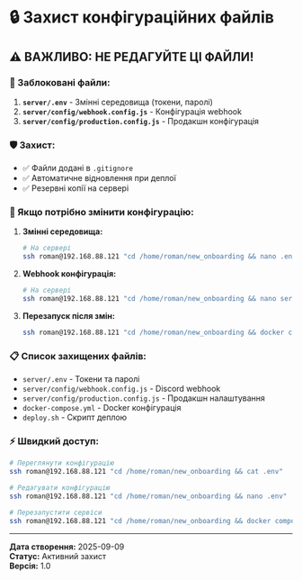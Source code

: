 # 🔒 Захист конфігураційних файлів

## ⚠️ ВАЖЛИВО: НЕ РЕДАГУЙТЕ ЦІ ФАЙЛИ!

### 🚫 Заблоковані файли:

1. **`server/.env`** - Змінні середовища (токени, паролі)
2. **`server/config/webhook.config.js`** - Конфігурація webhook
3. **`server/config/production.config.js`** - Продакшн конфігурація

### 🛡️ Захист:

- ✅ Файли додані в `.gitignore`
- ✅ Автоматичне відновлення при деплої
- ✅ Резервні копії на сервері

### 🔧 Якщо потрібно змінити конфігурацію:

1. **Змінні середовища:**
   ```bash
   # На сервері
   ssh roman@192.168.88.121 "cd /home/roman/new_onboarding && nano .env"
   ```

2. **Webhook конфігурація:**
   ```bash
   # На сервері
   ssh roman@192.168.88.121 "cd /home/roman/new_onboarding && nano server/config/webhook.config.js"
   ```

3. **Перезапуск після змін:**
   ```bash
   ssh roman@192.168.88.121 "cd /home/roman/new_onboarding && docker compose restart"
   ```

### 📋 Список захищених файлів:

- `server/.env` - Токени та паролі
- `server/config/webhook.config.js` - Discord webhook
- `server/config/production.config.js` - Продакшн налаштування
- `docker-compose.yml` - Docker конфігурація
- `deploy.sh` - Скрипт деплою

### ⚡ Швидкий доступ:

```bash
# Переглянути конфігурацію
ssh roman@192.168.88.121 "cd /home/roman/new_onboarding && cat .env"

# Редагувати конфігурацію
ssh roman@192.168.88.121 "cd /home/roman/new_onboarding && nano .env"

# Перезапустити сервіси
ssh roman@192.168.88.121 "cd /home/roman/new_onboarding && docker compose restart"
```

---
**Дата створення:** 2025-09-09  
**Статус:** Активний захист  
**Версія:** 1.0
